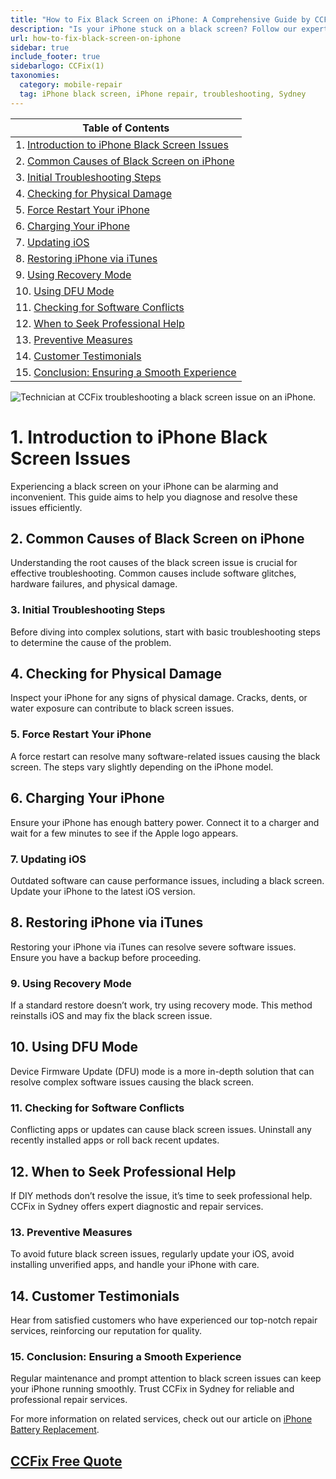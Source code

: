 ```yaml
---
title: "How to Fix Black Screen on iPhone: A Comprehensive Guide by CCFix"
description: "Is your iPhone stuck on a black screen? Follow our expert guide to diagnose and fix common black screen issues. Visit CCFix in Sydney for professional assistance or get a free quote online!"
url: how-to-fix-black-screen-on-iphone
sidebar: true
include_footer: true
sidebarlogo: CCFix(1)
taxonomies:
  category: mobile-repair
  tag: iPhone black screen, iPhone repair, troubleshooting, Sydney
---
```


| **Table of Contents**                                               |
|---------------------------------------------------------------------|
| 1. [Introduction to iPhone Black Screen Issues](#1-introduction-to-iphone-black-screen-issues) |
| 2. [Common Causes of Black Screen on iPhone](#2-common-causes-of-black-screen-on-iphone) |
| 3. [Initial Troubleshooting Steps](#3-initial-troubleshooting-steps) |
| 4. [Checking for Physical Damage](#4-checking-for-physical-damage) |
| 5. [Force Restart Your iPhone](#5-force-restart-your-iphone) |
| 6. [Charging Your iPhone](#6-charging-your-iphone) |
| 7. [Updating iOS](#7-updating-ios) |
| 8. [Restoring iPhone via iTunes](#8-restoring-iphone-via-itunes) |
| 9. [Using Recovery Mode](#9-using-recovery-mode) |
| 10. [Using DFU Mode](#10-using-dfu-mode) |
| 11. [Checking for Software Conflicts](#11-checking-for-software-conflicts) |
| 12. [When to Seek Professional Help](#12-when-to-seek-professional-help) |
| 13. [Preventive Measures](#13-preventive-measures) |
| 14. [Customer Testimonials](#14-customer-testimonials) |
| 15. [Conclusion: Ensuring a Smooth Experience](#15-conclusion-ensuring-a-smooth-experience) |

![Technician at CCFix troubleshooting a black screen issue on an iPhone.](/images/ccfix-iphone-black-screen.webp "CCFix technician troubleshooting a black screen issue on an iPhone, showcasing expert repair services in a professional environment.")


# **1. Introduction to iPhone Black Screen Issues**
Experiencing a black screen on your iPhone can be alarming and inconvenient. This guide aims to help you diagnose and resolve these issues efficiently.

## **2. Common Causes of Black Screen on iPhone**
Understanding the root causes of the black screen issue is crucial for effective troubleshooting. Common causes include software glitches, hardware failures, and physical damage.

### **3. Initial Troubleshooting Steps**
Before diving into complex solutions, start with basic troubleshooting steps to determine the cause of the problem.

## **4. Checking for Physical Damage**
Inspect your iPhone for any signs of physical damage. Cracks, dents, or water exposure can contribute to black screen issues.

### **5. Force Restart Your iPhone**
A force restart can resolve many software-related issues causing the black screen. The steps vary slightly depending on the iPhone model.

## **6. Charging Your iPhone**
Ensure your iPhone has enough battery power. Connect it to a charger and wait for a few minutes to see if the Apple logo appears.

### **7. Updating iOS**
Outdated software can cause performance issues, including a black screen. Update your iPhone to the latest iOS version.

## **8. Restoring iPhone via iTunes**
Restoring your iPhone via iTunes can resolve severe software issues. Ensure you have a backup before proceeding.

### **9. Using Recovery Mode**
If a standard restore doesn’t work, try using recovery mode. This method reinstalls iOS and may fix the black screen issue.

## **10. Using DFU Mode**
Device Firmware Update (DFU) mode is a more in-depth solution that can resolve complex software issues causing the black screen.

### **11. Checking for Software Conflicts**
Conflicting apps or updates can cause black screen issues. Uninstall any recently installed apps or roll back recent updates.

## **12. When to Seek Professional Help**
If DIY methods don’t resolve the issue, it’s time to seek professional help. CCFix in Sydney offers expert diagnostic and repair services.

### **13. Preventive Measures**
To avoid future black screen issues, regularly update your iOS, avoid installing unverified apps, and handle your iPhone with care.

## **14. Customer Testimonials**
Hear from satisfied customers who have experienced our top-notch repair services, reinforcing our reputation for quality.

### **15. Conclusion: Ensuring a Smooth Experience**
Regular maintenance and prompt attention to black screen issues can keep your iPhone running smoothly. Trust CCFix in Sydney for reliable and professional repair services.


For more information on related services, check out our article on [iPhone Battery Replacement](https://ccfix.com.au/iphone-battery-repair).


 ## [CCFix Free Quote](https://form.jotform.com/241402975332857)
